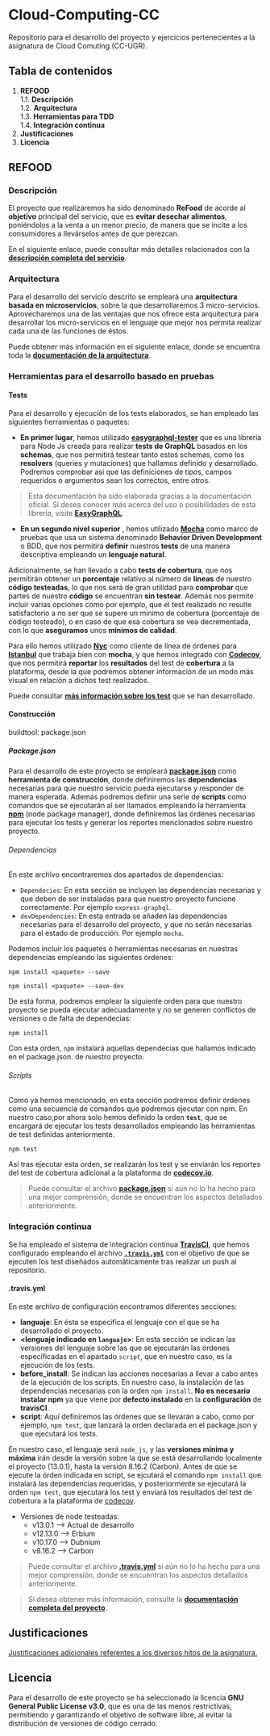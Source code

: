 # Cloud-Computing-CC
Repositorio para el desarrollo del proyecto y ejercicios pertenecientes a la asignatura de Cloud Comuting (CC-UGR).

## Tabla de contenidos
 1. **REFOOD**  
  1.1. **Descripción**  
  1.2. **Arquitectura**  
  1.3. **Herramientas para TDD**  
  1.4. **Integración continua**  
3. **Justificaciones**
4. **Licencia**  

## REFOOD
### Descripción
El proyecto que realizaremos ha sido denominado **ReFood** de acorde al **objetivo** principal del servicio, que es **evitar desechar alimentos**, poniéndolos a la venta a un menor precio, de manera que se incite a los consumidores a llevárselos antes de que perezcan. 

En el siguiente enlace, puede consultar más detalles relacionados con la [**descripción completa del servicio**](https://github.com/yoskitar/Cloud-Computing-CC/blob/master/Documentacion/Descripci%C3%B3n.md).

### Arquitectura
Para el desarrollo del servicio descrito se empleará una **arquitectura basada en microservicios**, sobre la que desarrollaremos 3 micro-servicios. Aprovecharemos una de las ventajas que nos ofrece esta arquitectura para desarrollar los micro-servicios en el lenguaje que mejor nos permita realizar cada una de las funciones de éstos.


Puede obtener más información en el siguiente enlace, donde se encuentra toda la [**documentación de la arquitectura**](https://github.com/yoskitar/Cloud-Computing-CC/blob/master/Documentacion/Arquitectura%20e%20infraestructura.md).


### Herramientas para el desarrollo basado en pruebas
#### Tests
Para el desarrollo y ejecución de los tests elaborados, se han empleado las siguientes herramientas o paquetes:

* **En primer lugar**, hemos utilizado [**easygraphql-tester**](https://easygraphql.com/docs/getting-started/overview) que es una librería para Node Js creada para realizar **tests de GraphQL** basados en los **schemas**, que nos permitirá testear tanto estos schemas, como los **resolvers** (queries y mutaciones) que hallamos definido y desarrollado. Podremos comprobar así que las definiciones de tipos, campos requeridos o argumentos sean los correctos, entre otros.

> Esta documentación ha sido elaborada gracias a la documentación oficial. Si desea conocer más acerca del uso o posibilidades de esta librería, visite [**EasyGraphQL**](https://easygraphql.com/docs/easygraphql-tester/overview/).

* **En un segundo nivel superior** , hemos utilizado [**Mocha**](https://mochajs.org/) como marco de pruebas que usa un sistema denominado **Behavior Driven Development** o BDD, que nos permitirá **definir** nuestros **tests** de una manera descriptiva empleando un **lenguaje natural**.

Adicionalmente, se han llevado a cabo **tests de cobertura**, que nos permitirán obtener un **porcentaje** relativo al número de **líneas** de nuestro **código testeadas**, lo que nos será de gran utilidad para **comprobar** que partes de nuestro **código** se encuentran **sin testear**. Además nos permite incluir varias opciones como por ejemplo, que el test realizado no resulte satisfactorio a no ser que se supere un mínimo de cobertura (porcentaje de código testeado), o en caso de que esa cobertura se vea decrementada, con lo que **aseguramos** unos **mínimos de calidad**.

Para ello hemos utilizado [**Nyc**](https://github.com/istanbuljs/nyc) como cliente de línea de órdenes para [**Istanbul**](https://istanbul.js.org/) que trabaja bien con **mocha**, y que hemos integrado con [**Codecov**](https://github.com/istanbuljs/nyc/blob/master/docs/setup-codecov.md), que nos permitirá **reportar** los **resultados** del test de **cobertura** a la plataforma, desde la que podremos obtener información de un modo más visual en relación a dichos test realizados.

Puede consultar [**más información sobre los test**](https://github.com/yoskitar/Cloud-Computing-CC/blob/master/Documentacion/Tests.md) que se han desarrollado.

#### Construcción

buildtool: package.json

##### Package.json
Para el desarrollo de este proyecto se empleará [**package.json**](https://github.com/yoskitar/Cloud-Computing-CC/blob/master/package.json) como **herramienta de construcción**, donde definiremos las **dependencias** necesarias para que nuestro servicio pueda ejecutarse y responder de manera esperada. Además podremos definir una serie de **scripts** como comandos que se ejecutarán al ser llamados empleando la herramienta [**npm**](https://www.npmjs.com/) (node package manager), donde definiremos las órdenes necesarias para ejecutar los tests y generar los reportes mencionados sobre nuestro proyecto.

###### Dependencias
En este archivo encontraremos dos apartados de dependencias:
* `Dependecies`: En esta sección se incluyen las dependencias necesarias y que deben de ser instaladas para que nuestro proyecto funcione correctamente. Por ejemplo `express-graphql`.
* `devDependencies`: En esta entrada se añaden las dependencias necesarias para el desarrollo del proyecto, y que no serán necesarias para el estado de producción. Por ejemplo `mocha`.

Podemos incluir los paquetes o herramientas necesarias en nuestras dependencias empleando las siguientes órdenes:

```
npm install <paquete> --save
```
```
npm install <paquete> --save-dev
```
De esta forma, podremos emplear la siguiente orden para que nuestro proyecto se pueda ejecutar adecuadamente y no se generen conflictos de versiones o de falta de dependecias:
```
npm install 
```
Con esta orden, `npm` instalará aquellas dependecias que hallamos indicado en el package.json. de nuestro proyecto. 

###### Scripts
Como ya hemos mencionado, en esta sección podremos definir órdenes como una secuencia de comandos que podremos ejecutar con npm. En nuestro caso,por ahora solo hemos definido la orden **`test`**, que se encargará de ejecutar los tests desarrollados empleando las herramientas de test definidas anteriormente.
```
npm test 
```
Así tras ejecutar esta orden, se realizarán los test y se enviarán los reportes del test de cobertura adicional a la plataforma de [**codecov.io**](https://codecov.io/gh/yoskitar/Cloud-Computing-CC).


> Puede consultar el archivo [**package.json**](https://github.com/yoskitar/Cloud-Computing-CC/blob/master/package.json) si aún no lo ha hecho para una mejor comprensión, donde se encuentran los aspectos detallados anteriormente.

### Integración continua
Se ha empleado el sistema de integración continua [**TravisCI**](https://travis-ci.org/yoskitar/Cloud-Computing-CC), que hemos configurado empleando el archivo [**`.travis.yml`**](https://github.com/yoskitar/Cloud-Computing-CC/blob/master/.travis.yml) con el objetivo de que se ejecuten los test diseñados automáticamente tras realizar un push al repositorio.

#### .travis.yml
En este archivo de configuración encontramos diferentes secciones:
* **languaje**: En ésta se especifica el lenguaje con el que se ha desarrollado el proyecto.
* **<lenguaje indicado en `languaje`>**: En esta sección se indican las versiones del lenguaje sobre las que se ejecutarán las órdenes especificadas en el apartado `script`, que en nuestro caso, es la ejecución de los tests.
* **before_install**: Se indican las acciones necesarias a llevar a cabo antes de la ejecución de los scripts. En nuestro caso, la instalación de las dependencias necesarias con la orden `npm install`. **No es necesario instalar npm** ya que viene por **defecto instalado** en la **configuración** de **travisCI**.
* **script**: Aquí definiremos las órdenes que se llevarán a cabo, como por ejemplo, `npm test`, que lanzará la orden declarada en el package.json y que ejecutará los tests.

En nuestro caso, el lenguaje será `node_js`, y las **versiones mínima y máxima**  irán desde la versión sobre la que se está desarrollando localmente el proyecto (13.0.1), hasta la versión 8.16.2 (Carbon). Antes de que se ejecute la órden indicada en script, se ejcutará el comando `npm install` que instalará las dependencias requeridas, y posteriormente se ejecutará la orden `npm test`, que ejecutará los test y enviará los resultados del test de cobertura a la plataforma de [codecov](https://codecov.io/gh/yoskitar/Cloud-Computing-CC).
* Versiones de node testeadas:
  * v13.0.1 --> Actual de desarrollo
  * v12.13.0 --> Erbium
  * v10.17.0 --> Dubnium
  * v8.16.2 --> Carbon

> Puede consultar el archivo [**.travis.yml**](https://github.com/yoskitar/Cloud-Computing-CC/blob/master/.travis.yml) si aún no lo ha hecho para una mejor comprensión, donde se encuentran los aspectos detallados anteriormente.


> Si desea obtener más información, consulte la [**documentación completa del proyecto**](https://github.com/yoskitar/Cloud-Computing-CC/tree/master/Documentacion).

## Justificaciones
[Justificaciones adicionales referentes a los diversos hitos de la asignatura.](https://github.com/yoskitar/Cloud-Computing-CC/tree/master/Justificaciones)

## Licencia
Para el desarrollo de este proyecto se ha seleccionado la licencia **GNU General Public License v3.0**, que es una de las menos restrictivas, permitiendo y garantizando el objetivo de software libre, al evitar la distribución de versiones de código cerrado.
